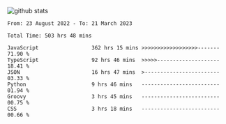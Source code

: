 
![github stats](https://github-readme-stats.vercel.app/api?username=realmahd1&show_icons=true&theme=codeSTACKr&hide_rank=true&count_private=true)

<!--START_SECTION:waka-->

```text
From: 23 August 2022 - To: 21 March 2023

Total Time: 503 hrs 48 mins

JavaScript                 362 hrs 15 mins >>>>>>>>>>>>>>>>>>-------   71.90 %
TypeScript                 92 hrs 46 mins  >>>>>--------------------   18.41 %
JSON                       16 hrs 47 mins  >------------------------   03.33 %
Python                     9 hrs 46 mins   -------------------------   01.94 %
Groovy                     3 hrs 45 mins   -------------------------   00.75 %
CSS                        3 hrs 18 mins   -------------------------   00.66 %
```

<!--END_SECTION:waka-->
